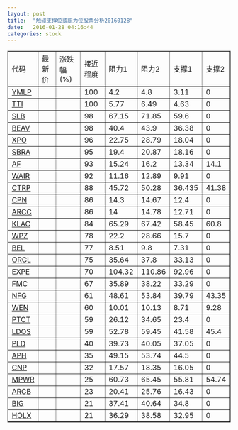 ```yaml
---
layout: post
title:  "触碰支撑位或阻力位股票分析20160128"
date:   2016-01-28 04:16:44
categories: stock
---
```

<script type="text/javascript">
var stockList = []
stockList.push('gb_ymlp');
stockList.push('gb_tti');
stockList.push('gb_slb');
stockList.push('gb_beav');
stockList.push('gb_xpo');
stockList.push('gb_sbra');
stockList.push('gb_af');
stockList.push('gb_wair');
stockList.push('gb_ctrp');
stockList.push('gb_cpn');
stockList.push('gb_arcc');
stockList.push('gb_klac');
stockList.push('gb_wpz');
stockList.push('gb_bel');
stockList.push('gb_orcl');
stockList.push('gb_expe');
stockList.push('gb_fmc');
stockList.push('gb_nfg');
stockList.push('gb_wen');
stockList.push('gb_ptct');
stockList.push('gb_ldos');
stockList.push('gb_pld');
stockList.push('gb_aph');
stockList.push('gb_cnp');
stockList.push('gb_mpwr');
stockList.push('gb_arcb');
stockList.push('gb_big');
stockList.push('gb_holx');
</script>
<table border="1">
 <tr>
 <td>代码</td>
 <td>最新价</td>
 <td>涨跌幅(%)</td>
 <td>接近程度</td>
 <td>阻力1</td>
 <td>阻力2</td>
 <td>支撑1</td>
 <td>支撑2</td>
</tr>
  <tr id="ymlp" class="red">
  <td><a href="http://stock.finance.sina.com.cn/usstock/quotes/YMLP.html" target="_blank">YMLP</a></td><td></td><td></td><td>100</td><td>4.2</td><td>4.8</td><td>3.11</td><td>0</td></tr>
  <tr id="tti" class="red">
  <td><a href="http://stock.finance.sina.com.cn/usstock/quotes/TTI.html" target="_blank">TTI</a></td><td></td><td></td><td>100</td><td>5.77</td><td>6.49</td><td>4.63</td><td>0</td></tr>
  <tr id="slb" class="red">
  <td><a href="http://stock.finance.sina.com.cn/usstock/quotes/SLB.html" target="_blank">SLB</a></td><td></td><td></td><td>98</td><td>67.15</td><td>71.85</td><td>59.6</td><td>0</td></tr>
  <tr id="beav" class="red">
  <td><a href="http://stock.finance.sina.com.cn/usstock/quotes/BEAV.html" target="_blank">BEAV</a></td><td></td><td></td><td>98</td><td>40.4</td><td>43.9</td><td>36.38</td><td>0</td></tr>
  <tr id="xpo" class="red">
  <td><a href="http://stock.finance.sina.com.cn/usstock/quotes/XPO.html" target="_blank">XPO</a></td><td></td><td></td><td>96</td><td>22.75</td><td>28.79</td><td>18.04</td><td>0</td></tr>
  <tr id="sbra" class="red">
  <td><a href="http://stock.finance.sina.com.cn/usstock/quotes/SBRA.html" target="_blank">SBRA</a></td><td></td><td></td><td>95</td><td>19.4</td><td>20.87</td><td>18.16</td><td>0</td></tr>
  <tr id="af" class="green">
  <td><a href="http://stock.finance.sina.com.cn/usstock/quotes/AF.html" target="_blank">AF</a></td><td></td><td></td><td>93</td><td>15.24</td><td>16.2</td><td>13.34</td><td>14.1</td></tr>
  <tr id="wair" class="red">
  <td><a href="http://stock.finance.sina.com.cn/usstock/quotes/WAIR.html" target="_blank">WAIR</a></td><td></td><td></td><td>92</td><td>11.16</td><td>12.89</td><td>9.91</td><td>0</td></tr>
  <tr id="ctrp" class="green">
  <td><a href="http://stock.finance.sina.com.cn/usstock/quotes/CTRP.html" target="_blank">CTRP</a></td><td></td><td></td><td>88</td><td>45.72</td><td>50.28</td><td>36.435</td><td>41.38</td></tr>
  <tr id="cpn" class="red">
  <td><a href="http://stock.finance.sina.com.cn/usstock/quotes/CPN.html" target="_blank">CPN</a></td><td></td><td></td><td>86</td><td>14.3</td><td>14.67</td><td>12.4</td><td>0</td></tr>
  <tr id="arcc" class="red">
  <td><a href="http://stock.finance.sina.com.cn/usstock/quotes/ARCC.html" target="_blank">ARCC</a></td><td></td><td></td><td>86</td><td>14</td><td>14.78</td><td>12.71</td><td>0</td></tr>
  <tr id="klac" class="red">
  <td><a href="http://stock.finance.sina.com.cn/usstock/quotes/KLAC.html" target="_blank">KLAC</a></td><td></td><td></td><td>84</td><td>65.29</td><td>67.42</td><td>58.45</td><td>60.8</td></tr>
  <tr id="wpz" class="red">
  <td><a href="http://stock.finance.sina.com.cn/usstock/quotes/WPZ.html" target="_blank">WPZ</a></td><td></td><td></td><td>78</td><td>22.2</td><td>28.66</td><td>15.7</td><td>0</td></tr>
  <tr id="bel" class="red">
  <td><a href="http://stock.finance.sina.com.cn/usstock/quotes/BEL.html" target="_blank">BEL</a></td><td></td><td></td><td>77</td><td>8.51</td><td>9.8</td><td>7.31</td><td>0</td></tr>
  <tr id="orcl" class="red">
  <td><a href="http://stock.finance.sina.com.cn/usstock/quotes/ORCL.html" target="_blank">ORCL</a></td><td></td><td></td><td>75</td><td>35.64</td><td>37.8</td><td>33.13</td><td>0</td></tr>
  <tr id="expe" class="red">
  <td><a href="http://stock.finance.sina.com.cn/usstock/quotes/EXPE.html" target="_blank">EXPE</a></td><td></td><td></td><td>70</td><td>104.32</td><td>110.86</td><td>92.96</td><td>0</td></tr>
  <tr id="fmc" class="red">
  <td><a href="http://stock.finance.sina.com.cn/usstock/quotes/FMC.html" target="_blank">FMC</a></td><td></td><td></td><td>67</td><td>35.89</td><td>38.22</td><td>33.29</td><td>0</td></tr>
  <tr id="nfg" class="green">
  <td><a href="http://stock.finance.sina.com.cn/usstock/quotes/NFG.html" target="_blank">NFG</a></td><td></td><td></td><td>61</td><td>48.61</td><td>53.84</td><td>39.79</td><td>43.35</td></tr>
  <tr id="wen" class="red">
  <td><a href="http://stock.finance.sina.com.cn/usstock/quotes/WEN.html" target="_blank">WEN</a></td><td></td><td></td><td>60</td><td>10.01</td><td>10.13</td><td>8.71</td><td>9.28</td></tr>
  <tr id="ptct" class="red">
  <td><a href="http://stock.finance.sina.com.cn/usstock/quotes/PTCT.html" target="_blank">PTCT</a></td><td></td><td></td><td>59</td><td>26.12</td><td>34.65</td><td>23.4</td><td>0</td></tr>
  <tr id="ldos" class="green">
  <td><a href="http://stock.finance.sina.com.cn/usstock/quotes/LDOS.html" target="_blank">LDOS</a></td><td></td><td></td><td>59</td><td>52.78</td><td>59.45</td><td>41.58</td><td>45.4</td></tr>
  <tr id="pld" class="red">
  <td><a href="http://stock.finance.sina.com.cn/usstock/quotes/PLD.html" target="_blank">PLD</a></td><td></td><td></td><td>40</td><td>39.73</td><td>40.05</td><td>37.05</td><td>0</td></tr>
  <tr id="aph" class="red">
  <td><a href="http://stock.finance.sina.com.cn/usstock/quotes/APH.html" target="_blank">APH</a></td><td></td><td></td><td>35</td><td>49.15</td><td>53.74</td><td>44.5</td><td>0</td></tr>
  <tr id="cnp" class="red">
  <td><a href="http://stock.finance.sina.com.cn/usstock/quotes/CNP.html" target="_blank">CNP</a></td><td></td><td></td><td>32</td><td>17.57</td><td>18.35</td><td>16.05</td><td>0</td></tr>
  <tr id="mpwr" class="red">
  <td><a href="http://stock.finance.sina.com.cn/usstock/quotes/MPWR.html" target="_blank">MPWR</a></td><td></td><td></td><td>25</td><td>60.73</td><td>65.45</td><td>55.81</td><td>54.74</td></tr>
  <tr id="arcb" class="red">
  <td><a href="http://stock.finance.sina.com.cn/usstock/quotes/ARCB.html" target="_blank">ARCB</a></td><td></td><td></td><td>23</td><td>20.41</td><td>25.76</td><td>16.43</td><td>0</td></tr>
  <tr id="big" class="red">
  <td><a href="http://stock.finance.sina.com.cn/usstock/quotes/BIG.html" target="_blank">BIG</a></td><td></td><td></td><td>21</td><td>37.41</td><td>40.64</td><td>34.8</td><td>0</td></tr>
  <tr id="holx" class="red">
  <td><a href="http://stock.finance.sina.com.cn/usstock/quotes/HOLX.html" target="_blank">HOLX</a></td><td></td><td></td><td>21</td><td>36.29</td><td>38.58</td><td>32.95</td><td>0</td></tr>
</table>
